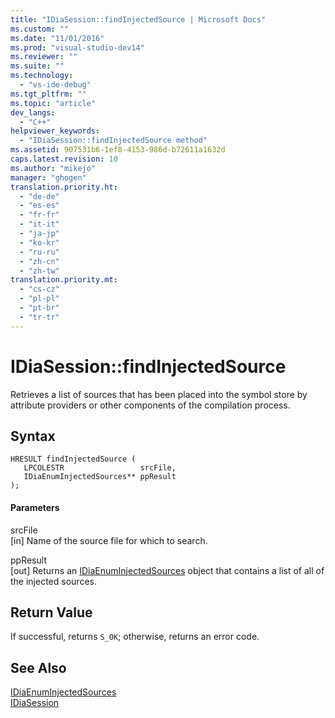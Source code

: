 ```yaml
---
title: "IDiaSession::findInjectedSource | Microsoft Docs"
ms.custom: ""
ms.date: "11/01/2016"
ms.prod: "visual-studio-dev14"
ms.reviewer: ""
ms.suite: ""
ms.technology: 
  - "vs-ide-debug"
ms.tgt_pltfrm: ""
ms.topic: "article"
dev_langs: 
  - "C++"
helpviewer_keywords: 
  - "IDiaSession::findInjectedSource method"
ms.assetid: 907531b6-1ef8-4153-986d-b72611a1632d
caps.latest.revision: 10
ms.author: "mikejo"
manager: "ghogen"
translation.priority.ht: 
  - "de-de"
  - "es-es"
  - "fr-fr"
  - "it-it"
  - "ja-jp"
  - "ko-kr"
  - "ru-ru"
  - "zh-cn"
  - "zh-tw"
translation.priority.mt: 
  - "cs-cz"
  - "pl-pl"
  - "pt-br"
  - "tr-tr"
---
```

# IDiaSession::findInjectedSource
Retrieves a list of sources that has been placed into the symbol store by attribute providers or other components of the compilation process.  
  
## Syntax  
  
```cpp#  
HRESULT findInjectedSource (   
   LPCOLESTR                 srcFile,  
   IDiaEnumInjectedSources** ppResult  
);  
```  
  
#### Parameters  
 srcFile  
 [in] Name of the source file for which to search.  
  
 ppResult  
 [out] Returns an [IDiaEnumInjectedSources](../../debugger/debug-interface-access/idiaenuminjectedsources.md) object that contains a list of all of the injected sources.  
  
## Return Value  
 If successful, returns `S_OK`; otherwise, returns an error code.  
  
## See Also  
 [IDiaEnumInjectedSources](../../debugger/debug-interface-access/idiaenuminjectedsources.md)   
 [IDiaSession](../../debugger/debug-interface-access/idiasession.md)